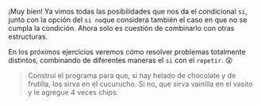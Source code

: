 ¡Muy bien! Ya vimos todas las posibilidades que nos da el condicional `si`, junto con la opción del `si no`que considera también el caso en que no se cumpla la condición. Ahora solo es cuestión de combinarlo con otras estructuras. 

En los próximos ejercicios veremos cómo resolver problemas totalmente distintos, combinando de diferentes maneras el `si` con el `repetir`. :open_mouth: 

> Construí el programa para que, si hay helado de chocolate y de frutilla, los sirva en el cucurucho. Si no, que sirva vainilla en el vasito y le agregue 4 veces chips. 
